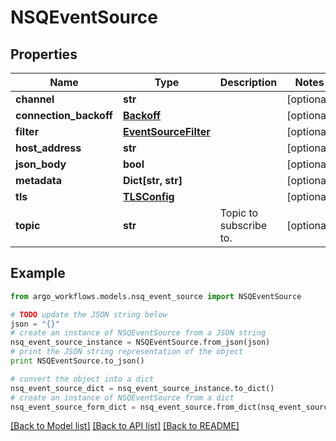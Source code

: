 # NSQEventSource


## Properties

Name | Type | Description | Notes
------------ | ------------- | ------------- | -------------
**channel** | **str** |  | [optional] 
**connection_backoff** | [**Backoff**](Backoff.md) |  | [optional] 
**filter** | [**EventSourceFilter**](EventSourceFilter.md) |  | [optional] 
**host_address** | **str** |  | [optional] 
**json_body** | **bool** |  | [optional] 
**metadata** | **Dict[str, str]** |  | [optional] 
**tls** | [**TLSConfig**](TLSConfig.md) |  | [optional] 
**topic** | **str** | Topic to subscribe to. | [optional] 

## Example

```python
from argo_workflows.models.nsq_event_source import NSQEventSource

# TODO update the JSON string below
json = "{}"
# create an instance of NSQEventSource from a JSON string
nsq_event_source_instance = NSQEventSource.from_json(json)
# print the JSON string representation of the object
print NSQEventSource.to_json()

# convert the object into a dict
nsq_event_source_dict = nsq_event_source_instance.to_dict()
# create an instance of NSQEventSource from a dict
nsq_event_source_form_dict = nsq_event_source.from_dict(nsq_event_source_dict)
```
[[Back to Model list]](../README.md#documentation-for-models) [[Back to API list]](../README.md#documentation-for-api-endpoints) [[Back to README]](../README.md)


